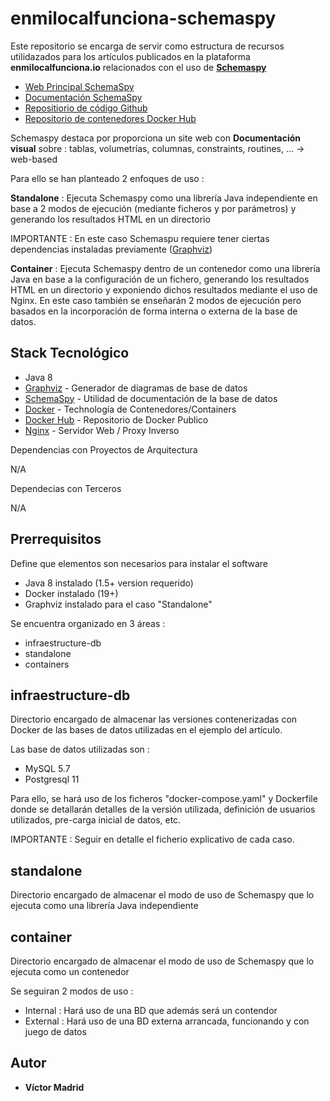 # enmilocalfunciona-schemaspy

Este repositorio se encarga de servir como estructura de recursos utilidazados para los artículos publicados en la plataforma **enmilocalfunciona.io** relacionados con el uso de **[Schemaspy](http://schemaspy.org/)**

* [Web Principal SchemaSpy](http://schemaspy.org/)
* [Documentación SchemaSpy](https://schemaspy.readthedocs.io/en/latest/)
* [Repositiorio de código Github](https://github.com/schemaspy/schemaspy)
* [Repositorio de contenedores Docker Hub](https://hub.docker.com/r/schemaspy/schemaspy/)

Schemaspy destaca por proporciona un site web con **Documentación visual** sobre : tablas, volumetrías, columnas, constraints, routines, ... -> web-based

Para ello se han planteado 2 enfoques de uso :

**Standalone** : Ejecuta Schemaspy como una librería Java independiente en base a 2 modos de ejecución (mediante ficheros y por parámetros) y generando los resultados HTML en un directorio

IMPORTANTE : En este caso Schemaspu requiere tener ciertas dependencias instaladas previamente ([Graphviz](https://graphviz.org/))

**Container** : Ejecuta Schemaspy dentro de un contenedor como una librería Java en base a la configuración de un fichero, generando los resultados HTML en un directorio y exponiendo dichos resultados mediante el uso de Nginx. En este caso también se enseñarán 2 modos de ejecución pero basados en la incorporación de forma interna o externa de la base de datos.




## Stack Tecnológico

* Java 8
* [Graphviz](https://graphviz.org/) - Generador de diagramas de base de datos
* [SchemaSpy](http://schemaspy.org/) - Utilidad de documentación de la base de datos
* [Docker](https://www.docker.com/) - Technología de Contenedores/Containers
* [Docker Hub](https://hub.docker.com/) - Repositorio de Docker Publico
* [Nginx](https://www.nginx.com/) - Servidor Web / Proxy Inverso

Dependencias con Proyectos de Arquitectura

N/A

Dependecias con Terceros

N/A





## Prerrequisitos

Define que elementos son necesarios para instalar el software

* Java 8 instalado (1.5+ version requerido)
* Docker instalado (19+)
* Graphviz instalado para el caso "Standalone"





Se encuentra organizado en 3 áreas :

* infraestructure-db
* standalone
* containers





## infraestructure-db

Directorio encargado de almacenar las versiones contenerizadas con Docker de las bases de datos utilizadas en el ejemplo del artículo.

Las base de datos utilizadas son :

* MySQL 5.7
* Postgresql 11

Para ello, se hará uso de los ficheros "docker-compose.yaml" y Dockerfile donde se detallarán detalles de la versión utilizada, definición de usuarios utilizados, pre-carga inicial de datos, etc. 

IMPORTANTE : Seguir en detalle el ficherio explicativo de cada caso.





## standalone
 
Directorio encargado de almacenar el modo de uso de Schemaspy que lo ejecuta como una librería Java independiente





## container

Directorio encargado de almacenar el modo de uso de Schemaspy que lo ejecuta como un contenedor

Se seguiran 2 modos de uso :

* Internal : Hará uso de una BD que además será un contendor
* External : Hará uso de una BD externa arrancada, funcionando y con juego de datos


## Autor

* **Víctor Madrid**
